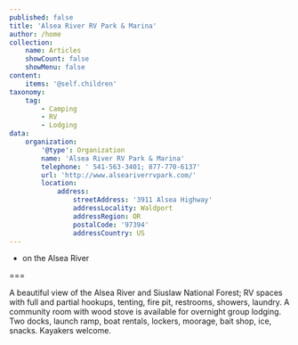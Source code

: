 ```yaml
---
published: false
title: 'Alsea River RV Park & Marina'
author: /home
collection:
    name: Articles
    showCount: false
    showMenu: false
content:
    items: '@self.children'
taxonomy:
    tag:
        - Camping
        - RV
        - Lodging
data:
    organization:
        '@type': Organization
        name: 'Alsea River RV Park & Marina'
        telephone: ' 541-563-3401; 877-770-6137'
        url: 'http://www.alseariverrvpark.com/'
        location:
            address:
                streetAddress: '3911 Alsea Highway'
                addressLocality: Waldport
                addressRegion: OR
                postalCode: '97394'
                addressCountry: US
---
```


- on the Alsea River

===

A beautiful view of the Alsea River and Siuslaw National Forest; RV spaces with full and partial hookups, tenting, fire pit, restrooms, showers, laundry. A community room with wood stove is available for overnight group lodging. Two docks, launch ramp, boat rentals, lockers, moorage, bait shop, ice, snacks.  Kayakers welcome.
